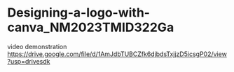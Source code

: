 # Designing-a-logo-with-canva_NM2023TMID322Ga
video demonstration
https://drive.google.com/file/d/1AmJdbTUBCZfk6djbdsTxjjzD5icsgP02/view?usp=drivesdk
